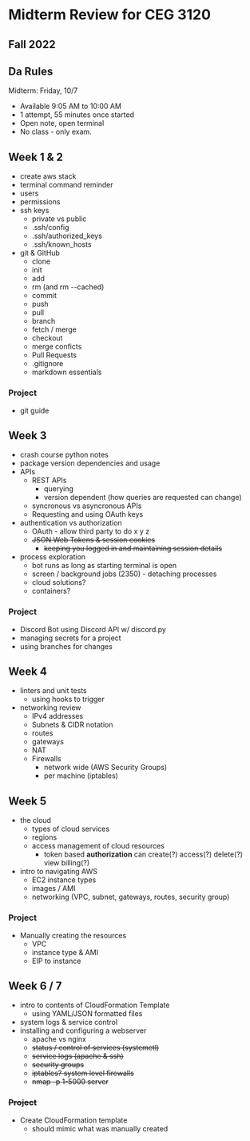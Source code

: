 # Midterm Review for CEG 3120

## Fall 2022

## Da Rules

Midterm: Friday, 10/7

- Available 9:05 AM to 10:00 AM
- 1 attempt, 55 minutes once started
- Open note, open terminal
- No class - only exam.

## Week 1 & 2

- create aws stack
- terminal command reminder
- users
- permissions
- ssh keys
  - private vs public
  - .ssh/config
  - .ssh/authorized_keys
  - .ssh/known_hosts
- git & GitHub
  - clone
  - init
  - add
  - rm (and rm --cached)
  - commit
  - push
  - pull
  - branch
  - fetch / merge
  - checkout
  - merge conficts
  - Pull Requests
  - .gitignore
  - markdown essentials

### Project

- git guide

## Week 3

- crash course python notes
- package version dependencies and usage
- APIs
  - REST APIs
    - querying
    - version dependent (how queries are requested can change)
  - syncronous vs asyncronous APIs
  - Requesting and using OAuth keys
- authentication vs authorization
  - OAuth - allow third party to do x y z
  - ~~JSON Web Tokens & session cookies~~
    - ~~keeping you logged in and maintaining session details~~
- process exploration
  - bot runs as long as starting terminal is open
  - screen / background jobs (2350) - detaching processes
  - cloud solutions?
  - containers?

### Project

- Discord Bot using Discord API w/ discord.py
- managing secrets for a project
- using branches for changes

## Week 4

- linters and unit tests
  - using hooks to trigger
- networking review
  - IPv4 addresses
  - Subnets & CIDR notation
  - routes
  - gateways
  - NAT
  - Firewalls
    - network wide (AWS Security Groups)
    - per machine (iptables)

## Week 5

- the cloud
  - types of cloud services
  - regions
  - access management of cloud resources
    - token based **authorization** can create(?) access(?) delete(?) view billing(?)
- intro to navigating AWS
  - EC2 instance types
  - images / AMI
  - networking (VPC, subnet, gateways, routes, security group)

### Project

- Manually creating the resources
  - VPC
  - instance type & AMI
  - EIP to instance

## Week 6 / 7

- intro to contents of CloudFormation Template
  - using YAML/JSON formatted files
- system logs & service control
- installing and configuring a webserver
  - apache vs nginx
  - ~~status / control of services (systemctl)~~
  - ~~service logs (apache & ssh)~~
  - ~~security groups~~
  - ~~iptables? system level firewalls~~
  - ~~nmap -p 1-5000 server~~

### ~~Project~~

- Create CloudFormation template
  - should mimic what was manually created
